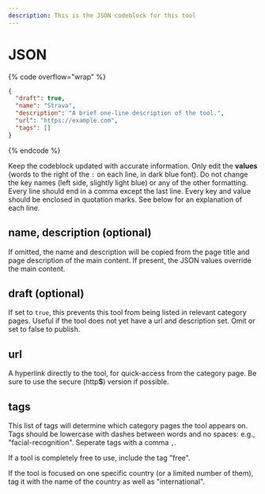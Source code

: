 ```yaml
---
description: This is the JSON codeblock for this tool
---
```


# JSON

{% code overflow="wrap" %}
```json
{
  "draft": true,
  "name": "Strava",
  "description": "A brief one-line description of the tool.",
  "url": "https://example.com",
  "tags": []
}
```
{% endcode %}

Keep the codeblock updated with accurate information. Only edit the **values** (words to the right of the `:` on each line, in dark blue font). Do not change the key names (left side, slightly light blue) or any of the other formatting. Every line should end in a comma except the last line. Every key and value should be enclosed in quotation marks. See below for an explanation of each line.&#x20;

## name, description (optional)

If omitted, the name and description will be copied from the page title and page description of the main content. If present, the JSON values override the main content.

## draft (optional)

If set to `true`, this prevents this tool from being listed in relevant category pages. Useful if the tool does not yet have a url and description set. Omit or set to false to publish.

## url

A hyperlink directly to the tool, for quick-access from the category page. Be sure to use the secure (http**S**) version if possible.

## tags

This list of tags will determine which category pages the tool appears on. Tags should be lowercase with dashes between words and no spaces: e.g., "facial-recognition". Seperate tags with a comma `,`.

If a tool is completely free to use, include the tag "free".

If the tool is focused on one specific country (or a limited number of them), tag it with the name of the country as well as "international".

